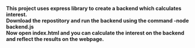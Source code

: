 <b>This project uses express library to create a backend which calculates interest.<b><br>
Download the repostitory and run the backend using the command   -node backend.js <br>
Now open index.html and you can calculate the interest on the backend and reflect the results on the webpage.
